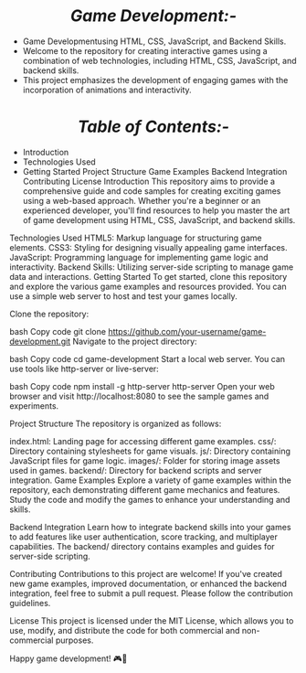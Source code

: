 <h1 align='center'><i>Game Development:-</i></h1> 

- Game Developmentusing HTML, CSS, JavaScript, and Backend Skills.
- Welcome to the repository for creating interactive games using a combination of web technologies, including HTML, CSS, JavaScript, and backend skills.
- This project emphasizes the development of engaging games with the incorporation of animations and interactivity.

<h1 align='center'><i>Table of Contents:-</i></h1> 

- Introduction
- Technologies Used
- Getting Started
Project Structure
Game Examples
Backend Integration
Contributing
License
Introduction
This repository aims to provide a comprehensive guide and code samples for creating exciting games using a web-based approach. Whether you're a beginner or an experienced developer, you'll find resources to help you master the art of game development using HTML, CSS, JavaScript, and backend skills.

Technologies Used
HTML5: Markup language for structuring game elements.
CSS3: Styling for designing visually appealing game interfaces.
JavaScript: Programming language for implementing game logic and interactivity.
Backend Skills: Utilizing server-side scripting to manage game data and interactions.
Getting Started
To get started, clone this repository and explore the various game examples and resources provided. You can use a simple web server to host and test your games locally.

Clone the repository:

bash
Copy code
git clone https://github.com/your-username/game-development.git
Navigate to the project directory:

bash
Copy code
cd game-development
Start a local web server. You can use tools like http-server or live-server:

bash
Copy code
npm install -g http-server
http-server
Open your web browser and visit http://localhost:8080 to see the sample games and experiments.

Project Structure
The repository is organized as follows:

index.html: Landing page for accessing different game examples.
css/: Directory containing stylesheets for game visuals.
js/: Directory containing JavaScript files for game logic.
images/: Folder for storing image assets used in games.
backend/: Directory for backend scripts and server integration.
Game Examples
Explore a variety of game examples within the repository, each demonstrating different game mechanics and features. Study the code and modify the games to enhance your understanding and skills.

Backend Integration
Learn how to integrate backend skills into your games to add features like user authentication, score tracking, and multiplayer capabilities. The backend/ directory contains examples and guides for server-side scripting.

Contributing
Contributions to this project are welcome! If you've created new game examples, improved documentation, or enhanced the backend integration, feel free to submit a pull request. Please follow the contribution guidelines.

License
This project is licensed under the MIT License, which allows you to use, modify, and distribute the code for both commercial and non-commercial purposes.

Happy game development! 🎮🚀
